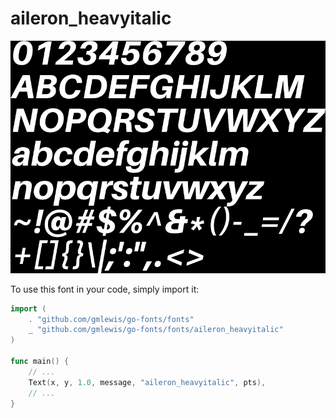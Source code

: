 # aileron_heavyitalic

![aileron_heavyitalic](aileron_heavyitalic.png)

To use this font in your code, simply import it:

```go
import (
	. "github.com/gmlewis/go-fonts/fonts"
	_ "github.com/gmlewis/go-fonts/fonts/aileron_heavyitalic"
)

func main() {
	// ...
	Text(x, y, 1.0, message, "aileron_heavyitalic", pts),
	// ...
}
```
